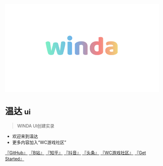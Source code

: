 <!-- _coverpage.md -->

![logo](_media/winda.png)

# 温达 <small>ui</small>

> WINDA UI创建实录

- 欢迎来到温达
- 更多内容加入“WC游戏社区”

[『GitHub』](https://github.com/usiege/winda)
[『B站』](https://space.bilibili.com/38532242)
[『知乎』](https://www.zhihu.com/people/uwuneng)
[『抖音』](https://www.douyin.com/user/MS4wLjABAAAAWZZwAj3K-Moaee9AAFuYqi6CRWfC29At1CHheP3ubYgxh3ceYT88_oFgwaTPW9su)
[『头条』](https://www.toutiao.com/c/user/token/MS4wLjABAAAA4zplmobzTGF2I3-eRVcwWEA4kMdbfDzOlkZpvhphOzw)
[『WC游戏社区』](https://kook.top/EGosAW)
[『Get Started』](#)


<!-- 背景图片 -->

<!-- ![](_media/wind.png) -->

<!-- 背景色 -->

<!-- ![color](#f0f0f0) -->